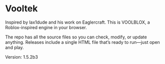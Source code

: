 # Vooltek
Inspired by lax1dude and his work on Eaglercraft.
This is VOOLBLOX, a Roblox-inspired engine in your browser.

The repo has all the source files so you can check, modify, or update anything.
Releases include a single HTML file that’s ready to run—just open and play.

Version: 1.5.2b3
